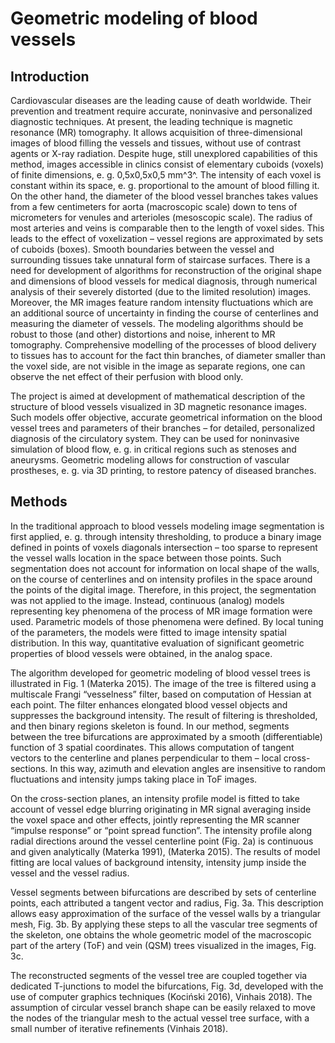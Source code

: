 # Geometric modeling of blood vessels

## Introduction

Cardiovascular diseases are the leading cause of death worldwide. Their prevention and treatment require accurate, noninvasive and personalized diagnostic techniques. At present, the leading technique is magnetic resonance (MR) tomography. It allows acquisition of three-dimensional images of blood filling the vessels and tissues, without use of contrast agents or X-ray radiation. Despite huge, still unexplored capabilities of this method, images accessible in clinics consist of elementary cuboids (voxels) of finite dimensions, e. g. 0,5x0,5x0,5 mm^3^. The intensity of each voxel is constant within its space, e. g. proportional to the amount of blood filling it. On the other hand, the diameter of the blood vessel branches takes values from a few centimeters for aorta (macroscopic scale) down to tens of micrometers for venules and arterioles (mesoscopic scale). The radius of most arteries and veins is comparable then to the length of voxel sides. This leads to the effect of voxelization – vessel regions are approximated by sets of cuboids (boxes). Smooth boundaries between the vessel and surrounding tissues take unnatural form of staircase surfaces. There is a need for development of algorithms for reconstruction of the original shape and dimensions of blood vessels for medical diagnosis, through numerical analysis of their severely distorted (due to the limited resolution) images. Moreover, the MR images feature random intensity fluctuations which are an additional source of uncertainty in finding the course of centerlines and measuring the diameter of vessels. The modeling algorithms should be robust to those (and other) distortions and noise, inherent to MR tomography. Comprehensive modelling of the processes of blood delivery to tissues has to account for the fact thin branches, of diameter smaller than the voxel side, are not visible in the image as separate regions, one can observe the net effect of their perfusion with blood only.

The project is aimed at development of mathematical description of the structure of blood vessels visualized in 3D magnetic resonance images. Such models offer objective, accurate geometrical information on the blood vessel trees and parameters of their branches – for detailed, personalized diagnosis of the circulatory system. They can be used for noninvasive simulation of blood flow, e. g. in critical regions such as stenoses and aneurysms. Geometric modeling allows for construction of vascular prostheses, e. g. via 3D printing, to restore patency of diseased branches.

## Methods
In the traditional approach to blood vessels modeling image segmentation is first applied, e. g. through intensity thresholding, to produce a binary image defined in points of voxels diagonals intersection – too sparse to represent the vessel walls location in the space between those points. Such segmentation does not account for information on local shape of the walls, on the course of centerlines and on intensity profiles in the space around the points of the digital image. Therefore, in this project, the segmentation was not applied to the image. Instead, continuous (analog) models representing key phenomena of the process of MR image formation were used. Parametric models of those phenomena were defined. By local tuning of the parameters, the models were fitted to image intensity spatial distribution. In this way, quantitative evaluation of significant geometric properties of blood vessels were obtained, in the analog space.

The algorithm developed for geometric modeling of blood vessel trees is illustrated in Fig. 1 (Materka 2015). The image of the tree is filtered using a multiscale Frangi “vesselness” filter, based on computation of Hessian at each point. The filter enhances elongated blood vessel objects and suppresses the background intensity. The result of filtering is thresholded, and then binary regions skeleton is found. In our method, segments between the tree bifurcations are approximated by a smooth (differentiable) function of 3 spatial coordinates. This allows computation of tangent vectors to the centerline and planes perpendicular to them – local cross-sections. In this way, azimuth and elevation angles are insensitive to random fluctuations and intensity jumps taking place in ToF images.

On the cross-section planes, an intensity profile model is fitted to take account of vessel edge blurring originating in MR signal averaging inside the voxel space and other effects, jointly representing the MR scanner “impulse response” or “point spread function”. The intensity profile along radial directions around the vessel centerline point (Fig. 2a) is continuous and given analytically (Materka 1991), (Materka 2015). The results of model fitting are local values of background intensity, intensity jump inside the vessel and the vessel radius.

Vessel segments between bifurcations are described by sets of centerline points, each attributed a tangent vector and radius, Fig. 3a. This description allows easy approximation of the surface of the vessel walls by a triangular mesh, Fig. 3b. By applying these steps to all the vascular tree segments of the skeleton, one obtains the whole geometric model of the macroscopic part of the artery (ToF) and vein (QSM) trees visualized in the images, Fig. 3c.

The reconstructed segments of the vessel tree are coupled together via dedicated T-junctions to model the bifurcations, Fig. 3d, developed with the use of computer graphics techniques (Kociński 2016), Vinhais 2018). The assumption of circular vessel branch shape can be easily relaxed to move the nodes of the triangular mesh to the actual vessel tree surface, with a small number of iterative refinements (Vinhais 2018).
